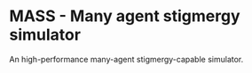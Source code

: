 # MASS - Many agent stigmergy simulator
An high-performance many-agent stigmergy-capable simulator.
